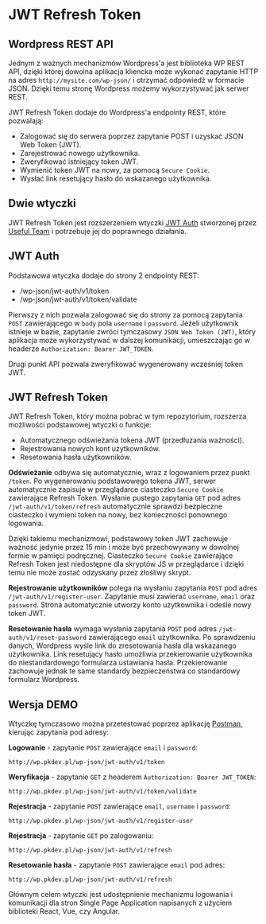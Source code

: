 # JWT Refresh Token

## Wordpress REST API

Jednym z ważnych mechanizmów Wordpress'a jest biblioteka WP REST API, dzięki której  dowolna aplikacja kliencka może wykonać zapytanie HTTP na adres `http://mysite.com/wp-json/` i otrzymać odpowiedź w formacie JSON. Dzięki temu stronę Wordpress możemy wykorzystywać jak serwer REST.

JWT Refresh Token dodaje do Wordpress'a endpointy REST, które pozwalają:
* Zalogować się do serwera poprzez zapytanie POST i uzyskać JSON Web Token (JWT).
* Zarejestrować nowego użytkownika.
* Zweryfikować istniejący token JWT.
* Wymienić token JWT na nowy, za pomocą `Secure Cookie`.
* Wysłać link resetujący hasło do wskazanego użytkownika.

## Dwie wtyczki

JWT Refresh Token jest rozszerzeniem wtyczki [JWT Auth](https://wordpress.org/plugins/jwt-auth/) stworzonej przez [Useful Team](https://usefulteam.com/) i potrzebuje jej do poprawnego działania.

## JWT Auth
Podstawowa wtyczka dodaje do strony 2 endpointy REST:
* /wp-json/jwt-auth/v1/token
* /wp-json/jwt-auth/v1/token/validate

Pierwszy z nich pozwala zalogować się do strony za pomocą zapytania `POST` zawierającego w `body` pola `username` i `password`. Jeżeli użytkownik istnieje w bazie, zapytanie zwróci tymczasowy `JSON Web Token (JWT)`, który aplikacja może wykorzystywać w dalszej komunikacji, umieszczając go w headerze `Authorization: Bearer JWT_TOKEN`.

Drugi punkt API pozwala zweryfikować wygenerowany wcześniej token JWT.

## JWT Refresh Token
JWT Refresh Token, który można pobrać w tym repozytorium, rozszerza możliwości podstawowej wtyczki o funkcje:
* Automatycznego odświeżania tokena JWT (przedłuzania ważności).
* Rejestrowania nowych kont użytkowników.
* Resetowania hasła użytkowników.

**Odświeżanie** odbywa się automatycznie, wraz z logowaniem przez punkt `/token`. Po wygenerowaniu podstawowego tokena JWT, serwer automatycznie zapisuje w przeglądarce ciasteczko `Secure Cookie` zawierające Refresh Token. Wysłanie pustego zapytania `GET` pod adres `/jwt-auth/v1/token/refresh` automatycznie sprawdzi bezpieczne ciasteczko i wymieni token na nowy, bez konieczności ponownego logowania. 

Dzięki takiemu mechanizmowi, podstawowy token JWT zachowuje ważność jedynie przez 15 min i może być przechowywany w dowolnej formie w pamięci podręcznej. Ciasteczko `Secure Cookie` zawierające Refresh Token jest niedostępne dla skryptów JS w przeglądarce i dzięki temu nie może zostać odzyskany przez złośliwy skrypt.

**Rejestrowanie użytkowników** polega na wysłaniu zapytania `POST` pod adres `/jwt-auth/v1/register-user`. Zapytanie musi zawierać `username`, `email` oraz `password`. Strona automatycznie utworzy konto użytkownika i odeśle nowy token JWT.

**Resetowanie hasła** wymaga wysłania zapytania `POST` pod adres `/jwt-auth/v1/reset-password` zawierającego `email` użytkownika. Po sprawdzeniu danych, Wordpress wyśle link do zresetowania hasła dla wskazanego użytkownika. Link resetujący hasło umożliwia przekierowanie użytkownika do niestandardowego formularza ustawiania hasła. Przekierowanie zachowuje jednak te same standardy bezpieczeństwa co standardowy formularz Wordpress.

## Wersja DEMO
Wtyczkę tymczasowo można przetestować poprzez aplikację [Postman](https://postman.com), kierując zapytania pod adresy:

**Logowanie** - zapytanie `POST` zawierające `email` i `password`:

```http://wp.pkdev.pl/wp-json/jwt-auth/v1/token```

**Weryfikacja** - zapytanie `GET` z headerem `Authorization: Bearer JWT_TOKEN`:

```http://wp.pkdev.pl/wp-json/jwt-auth/v1/token/validate```

**Rejestracja** - zapytanie `POST` zawierające `email`, `username` i `password`:

```http://wp.pkdev.pl/wp-json/jwt-auth/v1/register-user```

**Rejestracja** - zapytanie `GET` po zalogowaniu:

```http://wp.pkdev.pl/wp-json/jwt-auth/v1/refresh```

**Resetowanie hasła** - zapytanie `POST` zawierające `email` pod adres:

```http://wp.pkdev.pl/wp-json/jwt-auth/v1/refresh```

Głównym celem wtyczki jest udostępnienie mechanizmu logowania i komunikacji dla stron Single Page Application napisanych z użyciem biblioteki React, Vue, czy Angular.
